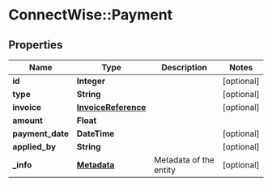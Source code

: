 # ConnectWise::Payment

## Properties
Name | Type | Description | Notes
------------ | ------------- | ------------- | -------------
**id** | **Integer** |  | [optional] 
**type** | **String** |  | [optional] 
**invoice** | [**InvoiceReference**](InvoiceReference.md) |  | [optional] 
**amount** | **Float** |  | 
**payment_date** | **DateTime** |  | [optional] 
**applied_by** | **String** |  | [optional] 
**_info** | [**Metadata**](Metadata.md) | Metadata of the entity | [optional] 


